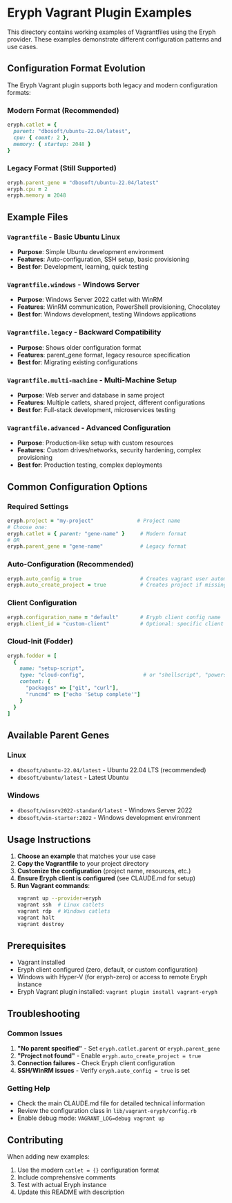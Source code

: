 # Eryph Vagrant Plugin Examples

This directory contains working examples of Vagrantfiles using the Eryph provider. These examples demonstrate different configuration patterns and use cases.

## Configuration Format Evolution

The Eryph Vagrant plugin supports both legacy and modern configuration formats:

### Modern Format (Recommended)
```ruby
eryph.catlet = {
  parent: "dbosoft/ubuntu-22.04/latest",
  cpu: { count: 2 },
  memory: { startup: 2048 }
}
```

### Legacy Format (Still Supported)
```ruby
eryph.parent_gene = "dbosoft/ubuntu-22.04/latest"
eryph.cpu = 2
eryph.memory = 2048
```

## Example Files

### `Vagrantfile` - Basic Ubuntu Linux
- **Purpose**: Simple Ubuntu development environment
- **Features**: Auto-configuration, SSH setup, basic provisioning
- **Best for**: Development, learning, quick testing

### `Vagrantfile.windows` - Windows Server
- **Purpose**: Windows Server 2022 catlet with WinRM
- **Features**: WinRM communication, PowerShell provisioning, Chocolatey
- **Best for**: Windows development, testing Windows applications

### `Vagrantfile.legacy` - Backward Compatibility
- **Purpose**: Shows older configuration format
- **Features**: parent_gene format, legacy resource specification
- **Best for**: Migrating existing configurations

### `Vagrantfile.multi-machine` - Multi-Machine Setup
- **Purpose**: Web server and database in same project
- **Features**: Multiple catlets, shared project, different configurations
- **Best for**: Full-stack development, microservices testing

### `Vagrantfile.advanced` - Advanced Configuration
- **Purpose**: Production-like setup with custom resources
- **Features**: Custom drives/networks, security hardening, complex provisioning
- **Best for**: Production testing, complex deployments

## Common Configuration Options

### Required Settings
```ruby
eryph.project = "my-project"              # Project name
# Choose one:
eryph.catlet = { parent: "gene-name" }     # Modern format
# OR
eryph.parent_gene = "gene-name"            # Legacy format
```

### Auto-Configuration (Recommended)
```ruby
eryph.auto_config = true                   # Creates vagrant user automatically
eryph.auto_create_project = true           # Creates project if missing
```

### Client Configuration
```ruby
eryph.configuration_name = "default"       # Eryph client config name
eryph.client_id = "custom-client"          # Optional: specific client ID
```

### Cloud-Init (Fodder)
```ruby
eryph.fodder = [
  {
    name: "setup-script",
    type: "cloud-config",                   # or "shellscript", "powershell"
    content: {
      "packages" => ["git", "curl"],
      "runcmd" => ["echo 'Setup complete'"]
    }
  }
]
```

## Available Parent Genes

### Linux
- `dbosoft/ubuntu-22.04/latest` - Ubuntu 22.04 LTS (recommended)
- `dbosoft/ubuntu/latest` - Latest Ubuntu

### Windows  
- `dbosoft/winsrv2022-standard/latest` - Windows Server 2022
- `dbosoft/win-starter:2022` - Windows development environment

## Usage Instructions

1. **Choose an example** that matches your use case
2. **Copy the Vagrantfile** to your project directory
3. **Customize the configuration** (project name, resources, etc.)
4. **Ensure Eryph client is configured** (see CLAUDE.md for setup)
5. **Run Vagrant commands**:
   ```bash
   vagrant up --provider=eryph
   vagrant ssh  # Linux catlets
   vagrant rdp  # Windows catlets
   vagrant halt
   vagrant destroy
   ```

## Prerequisites

- Vagrant installed
- Eryph client configured (zero, default, or custom configuration)
- Windows with Hyper-V (for eryph-zero) or access to remote Eryph instance
- Eryph Vagrant plugin installed: `vagrant plugin install vagrant-eryph`

## Troubleshooting

### Common Issues
1. **"No parent specified"** - Set `eryph.catlet.parent` or `eryph.parent_gene`
2. **"Project not found"** - Enable `eryph.auto_create_project = true`
3. **Connection failures** - Check Eryph client configuration
4. **SSH/WinRM issues** - Verify `eryph.auto_config = true` is set

### Getting Help
- Check the main CLAUDE.md file for detailed technical information
- Review the configuration class in `lib/vagrant-eryph/config.rb`
- Enable debug mode: `VAGRANT_LOG=debug vagrant up`

## Contributing

When adding new examples:
1. Use the modern `catlet = {}` configuration format
2. Include comprehensive comments
3. Test with actual Eryph instance
4. Update this README with description